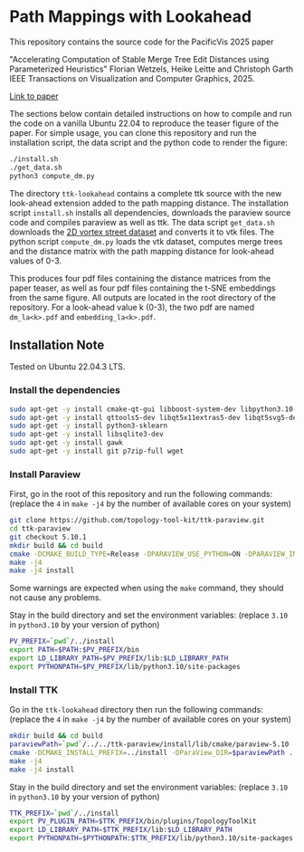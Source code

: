 # Path Mappings with Lookahead

This repository contains the source code for the PacificVis 2025 paper

"Accelerating Computation of Stable Merge Tree Edit Distances using Parameterized Heuristics"
Florian Wetzels, Heike Leitte and Christoph Garth
IEEE Transactions on Visualization and Computer Graphics, 2025.

[Link to paper](https://arxiv.org/pdf/2307.02509.pdf)

The sections below contain detailed instructions on how to compile and run the code on a vanilla Ubuntu 22.04 to reproduce the teaser figure of the paper.
For simple usage, you can clone this repository and run the installation script, the data script and the python code to render the figure:

```bash
./install.sh
./get_data.sh
python3 compute_dm.py
```

The directory `ttk-lookahead` contains a complete ttk source with the new look-ahead extension added to the path mapping distance.
The installation script `install.sh` installs all dependencies, downloads the paraview source code and compiles paraview as well as ttk.
The data script `get_data.sh` downloads the [2D vortex street dataset](https://www.csc.kth.se/~weinkauf/notes/cylinder2d.html) and converts it to vtk files.
The python script `compute_dm.py` loads the vtk dataset, computes merge trees and the distance matrix with the path mapping distance for look-ahead values of 0-3.

This produces four pdf files containing the distance matrices from the paper teaser, as well as four pdf files containing the t-SNE embeddings from the same figure.
All outputs are located in the root directory of the repository.
For a look-ahead value k (0-3), the two pdf are named `dm_la<k>.pdf` and `embedding_la<k>.pdf`.

## Installation Note

Tested on Ubuntu 22.04.3 LTS.

### Install the dependencies

```bash
sudo apt-get -y install cmake-qt-gui libboost-system-dev libpython3.10-dev libxt-dev libxcursor-dev libopengl-dev
sudo apt-get -y install qttools5-dev libqt5x11extras5-dev libqt5svg5-dev qtxmlpatterns5-dev-tools 
sudo apt-get -y install python3-sklearn 
sudo apt-get -y install libsqlite3-dev 
sudo apt-get -y install gawk
sudo apt-get -y install git p7zip-full wget
```

### Install Paraview

First, go in the root of this repository and run the following commands:
(replace the `4` in `make -j4` by the number of available cores on your system)

```bash
git clone https://github.com/topology-tool-kit/ttk-paraview.git
cd ttk-paraview
git checkout 5.10.1
mkdir build && cd build
cmake -DCMAKE_BUILD_TYPE=Release -DPARAVIEW_USE_PYTHON=ON -DPARAVIEW_INSTALL_DEVELOPMENT_FILES=ON -DCMAKE_INSTALL_PREFIX=../install ..
make -j4
make -j4 install
```

Some warnings are expected when using the `make` command, they should not cause any problems.

Stay in the build directory and set the environment variables:
(replace `3.10` in `python3.10` by your version of python)

```bash
PV_PREFIX=`pwd`/../install
export PATH=$PATH:$PV_PREFIX/bin
export LD_LIBRARY_PATH=$PV_PREFIX/lib:$LD_LIBRARY_PATH
export PYTHONPATH=$PV_PREFIX/lib/python3.10/site-packages
```

### Install TTK

Go in the `ttk-lookahead` directory then run the following commands:
(replace the `4` in `make -j4` by the number of available cores on your system)

```bash
mkdir build && cd build
paraviewPath=`pwd`/../../ttk-paraview/install/lib/cmake/paraview-5.10
cmake -DCMAKE_INSTALL_PREFIX=../install -DParaView_DIR=$paraviewPath ..
make -j4
make -j4 install
```

Stay in the build directory and set the environment variables:
(replace `3.10` in `python3.10` by your version of python)

```bash
TTK_PREFIX=`pwd`/../install
export PV_PLUGIN_PATH=$TTK_PREFIX/bin/plugins/TopologyToolKit
export LD_LIBRARY_PATH=$TTK_PREFIX/lib:$LD_LIBRARY_PATH
export PYTHONPATH=$PYTHONPATH:$TTK_PREFIX/lib/python3.10/site-packages
```
